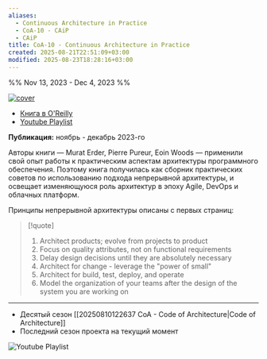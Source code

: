 ```yaml
---
aliases:
  - Continuous Architecture in Practice
  - CoA-10 - CAiP
  - CAiP
title: CoA-10 - Continuous Architecture in Practice
created: 2025-08-21T22:51:09+03:00
modified: 2025-08-23T18:28:16+03:00
---
```


%% Nov 13, 2023 - Dec 4, 2023 %%

[![cover](https://www.oreilly.com/covers/urn:orm:book:9780136523796/400w/)](https://www.oreilly.com/library/view/continuous-architecture-in/9780136523796/)

- [Книга в O'Reilly](https://www.oreilly.com/library/view/continuous-architecture-in/9780136523796/)
- [Youtube Playlist](https://www.youtube.com/playlist?list=PLWB7Yr7Gk8x3G6XIFuXhCswn_U-A9-xmn)

**Публикация:** ноябрь - декабрь 2023-го

Авторы книги — Murat Erder, Pierre Pureur, Eoin Woods — применили свой опыт работы к практическим аспектам архитектуры программного обеспечения. Поэтому книга получилась как сборник практических советов по использованию подхода непрерывной архитектуры, и освещает изменяющуюся роль архитектур в эпоху Agile, DevOps и облачных платформ.

Принципы непрерывной архитектуры описаны с первых страниц:

> [!quote]
> 1. Architect products; evolve from projects to product
> 2. Focus on quality attributes, not on functional requirements
> 3. Delay design decisions until they are absolutely necessary
> 4. Architect for change - leverage the "power of small"
> 5. Architect for build, test, deploy, and operate
> 6. Model the organization of your teams after the design of the system you are working on

---

- Десятый сезон [[20250810122637 CoA - Code of Architecture|Code of Architecture]]
- Последний сезон проекта на текущий момент

![Youtube Playlist](https://www.youtube.com/playlist?list=PLWB7Yr7Gk8x3G6XIFuXhCswn_U-A9-xmn)
